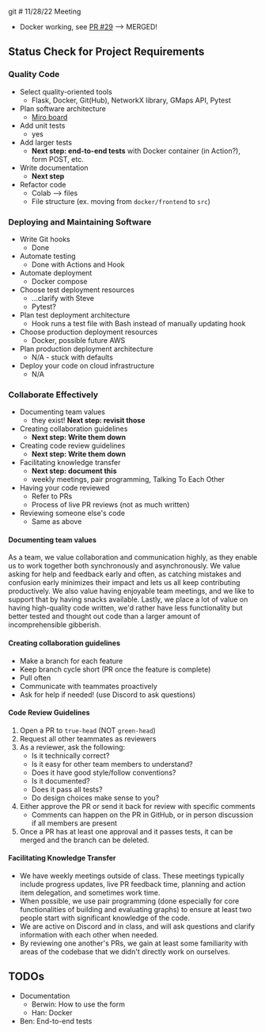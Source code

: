 git # 11/28/22 Meeting

* Docker working, see [PR #29](https://github.com/olincollege/noodlemaps/pull/29) --> MERGED!


## Status Check for Project Requirements
### Quality Code
* Select quality-oriented tools
    * Flask, Docker, Git(Hub), NetworkX library, GMaps API, Pytest
* Plan software architecture
    * [Miro board](https://miro.com/app/board/uXjVPPnKrBo=/)
* Add unit tests
    * yes
* Add larger tests
    * **Next step: end-to-end tests** with Docker container (in Action?), form POST, etc.
* Write documentation
    * **Next step**
* Refactor code
    * Colab --> files
    * File structure (ex. moving from `docker/frontend` to `src`)

### Deploying and Maintaining Software
* Write Git hooks
    * Done
* Automate testing
    * Done with Actions and Hook
* Automate deployment
    * Docker compose
* Choose test deployment resources
    * ...clarify with Steve
    * Pytest?
* Plan test deployment architecture
    * Hook runs a test file with Bash instead of manually updating hook
* Choose production deployment resources
    * Docker, possible future AWS
* Plan production deployment architecture
    * N/A - stuck with defaults
* Deploy your code on cloud infrastructure
    * N/A

### Collaborate Effectively
* Documenting team values
    * they exist! **Next step: revisit those**
* Creating collaboration guidelines
    * **Next step: Write them down**
* Creating code review guidelines
    * **Next step: Write them down**
* Facilitating knowledge transfer
    * **Next step: document this**
    * weekly meetings, pair programming, Talking To Each Other
* Having your code reviewed
    * Refer to PRs
    * Process of live PR reviews (not as much written)
* Reviewing someone else's code
    * Same as above

#### Documenting team values
As a team, we value collaboration and communication highly, as they enable us to work together both synchronously and asynchronously. We value asking for help and feedback early and often, as catching mistakes and confusion early minimizes their impact and lets us all keep contributing productively. We also value having enjoyable team meetings, and we like to support that by having snacks available. Lastly, we place a lot of value on having high-quality code written, we'd rather have less functionality but better tested and thought out code than a larger amount of incomprehensible gibberish.

#### Creating collaboration guidelines
* Make a branch for each feature
* Keep branch cycle short (PR once the feature is complete)
* Pull often
* Communicate with teammates proactively
* Ask for help if needed! (use Discord to ask questions)

#### Code Review Guidelines
1. Open a PR to `true-head` (NOT `green-head`)
2. Request all other teammates as reviewers
3. As a reviewer, ask the following:
    * Is it technically correct?
    * Is it easy for other team members to understand?
    * Does it have good style/follow conventions?
    * Is it documented?
    * Does it pass all tests?
    * Do design choices make sense to you?
4. Either approve the PR or send it back for review with specific comments
    * Comments can happen on the PR in GitHub, or in person discussion if all members are present
5. Once a PR has at least one approval and it passes tests, it can be merged and the branch can be deleted.

#### Facilitating Knowledge Transfer
* We have weekly meetings outside of class. These meetings typically include progress updates, live PR feedback time, planning and action item delegation, and sometimes work time.
* When possible, we use pair programming (done especially for core functionalities of building and evaluating graphs) to ensure at least two people start with significant knowledge of the code.
* We are active on Discord and in class, and will ask questions and clarify information with each other when needed.
* By reviewing one another's PRs, we gain at least some familiarity with areas of the codebase that we didn't directly work on ourselves.

## TODOs
* Documentation
    * Berwin: How to use the form
    * Han: Docker
* Ben: End-to-end tests